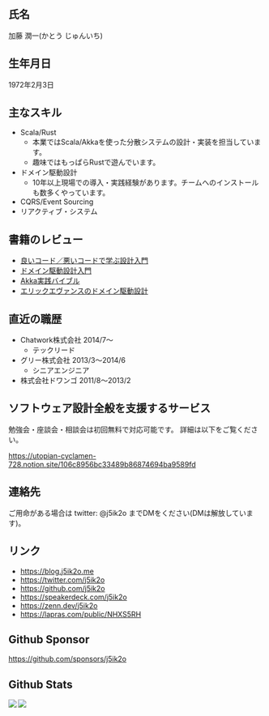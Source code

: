 <!--
**j5ik2o/j5ik2o** is a ✨ _special_ ✨ repository because its `README.md` (this file) appears on your GitHub profile.

Here are some ideas to get you started:

- 🔭 I’m currently working on ...
- 🌱 I’m currently learning ...
- 👯 I’m looking to collaborate on ...
- 🤔 I’m looking for help with ...
- 💬 Ask me about ...
- 📫 How to reach me: ...
- 😄 Pronouns: ...
- ⚡ Fun fact: ...
-->

## 氏名

加藤 潤一(かとう じゅんいち)

## 生年月日

1972年2月3日

## 主なスキル

- Scala/Rust
  - 本業ではScala/Akkaを使った分散システムの設計・実装を担当しています。
  - 趣味ではもっぱらRustで遊んでいます。
- ドメイン駆動設計
  - 10年以上現場での導入・実践経験があります。チームへのインストールも数多くやっています。 
- CQRS/Event Sourcing
- リアクティブ・システム

## 書籍のレビュー

- [良いコード／悪いコードで学ぶ設計入門](https://amzn.to/3zsY3EB)
- [ドメイン駆動設計入門](https://amzn.to/3AjfvYU)
- [Akka実践バイブル](https://amzn.to/3BlcmcC)
- [エリックエヴァンスのドメイン駆動設計](https://amzn.to/2YsDrfr)

## 直近の職歴

- Chatwork株式会社 2014/7〜
  - テックリード
- グリー株式会社 2013/3〜2014/6
  - シニアエンジニア
- 株式会社ドワンゴ 2011/8〜2013/2

## ソフトウェア設計全般を支援するサービス

勉強会・座談会・相談会は初回無料で対応可能です。
詳細は以下をご覧ください。

https://utopian-cyclamen-728.notion.site/106c8956bc33489b86874694ba9589fd

## 連絡先

ご用命がある場合は twitter: @j5ik2o までDMをください(DMは解放しています)。

## リンク

- https://blog.j5ik2o.me
- https://twitter.com/j5ik2o
- https://github.com/j5ik2o
- https://speakerdeck.com/j5ik2o
- https://zenn.dev/j5ik2o
- https://lapras.com/public/NHXS5RH


## Github Sponsor

https://github.com/sponsors/j5ik2o

## Github Stats

<div>
  <img align="left" src="https://github-readme-stats.vercel.app/api?username=j5ik2o&count_private=true&show_icons=true" />
  <img align="left" src="https://github-readme-stats.vercel.app/api/top-langs/?username=j5ik2o&layout=compact" />
</div>
